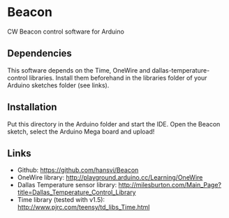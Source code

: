 # Beacon
CW Beacon control software for Arduino

## Dependencies
This software depends on the Time, OneWire and dallas-temperature-control libraries. Install them beforehand in the libraries folder of your Arduino sketches folder (see links).

## Installation
Put this directory in the Arduino folder and start the IDE. Open the Beacon sketch, select the Arduino Mega board and upload!

## Links
* Github: https://github.com/hansvi/Beacon
* OneWire library: http://playground.arduino.cc/Learning/OneWire
* Dallas Temperature sensor library: http://milesburton.com/Main_Page?title=Dallas_Temperature_Control_Library
* Time library (tested with v1.5): http://www.pjrc.com/teensy/td_libs_Time.html

